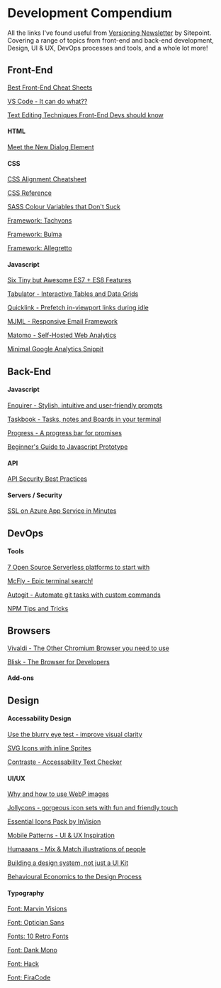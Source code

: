 # Development Compendium
All the links I've found useful from [Versioning Newsletter][39] by Sitepoint. Covering a range of topics from front-end and back-end development, Design, UI & UX, DevOps processes and tools, and a whole lot more!

## Front-End

[Best Front-End Cheat Sheets][28]

[VS Code - It can do what??][29]

[Text Editing Techniques Front-End Devs should know][37]

#### HTML

[Meet the New Dialog Element][1]

#### CSS

[CSS Alignment Cheatsheet][2]

[CSS Reference][3]

[SASS Colour Variables that Don't Suck][22]

[Framework: Tachyons][31]

[Framework: Bulma][32]

[Framework: Allegretto][33]

#### Javascript

[Six Tiny but Awesome ES7 + ES8 Features][4]

[Tabulator - Interactive Tables and Data Grids][13]

[Quicklink - Prefetch in-viewport links during idle][23]

[MJML - Responsive Email Framework][27]

[Matomo - Self-Hosted Web Analytics][42]

[Minimal Google Analytics Snippit][43]

## Back-End

#### Javascript

[Enquirer - Stylish, intuitive and user-friendly prompts][5]

[Taskbook - Tasks, notes and Boards in your terminal][6]

[Progress - A progress bar for promises][9]

[Beginner's Guide to Javascript Prototype][11]

#### API

[API Security Best Practices][7]

#### Servers / Security

[SSL on Azure App Service in Minutes][34]

## DevOps

#### Tools

[7 Open Source Serverless platforms to start with][12]

[McFly - Epic terminal search!][19]

[Autogit - Automate git tasks with custom commands][41]

[NPM Tips and Tricks][44]

## Browsers

[Vivaldi - The Other Chromium Browser you need to use][17]

[Blisk - The Browser for Developers][18]

#### Add-ons

## Design

#### Accessability Design

[Use the blurry eye test - improve visual clarity][8]

[SVG Icons with inline Sprites][26]

[Contraste - Accessability Text Checker][38]

#### UI/UX

[Why and how to use WebP images][10]

[Jollycons - gorgeous icon sets with fun and friendly touch][14]

[Essential Icons Pack by InVision][45]

[Mobile Patterns - UI & UX Inspiration][16]

[Humaaans - Mix & Match illustrations of people][21]

[Building a design system, not just a UI Kit][24]

[Behavioural Economics to the Design Process][40]

#### Typography

[Font: Marvin Visions][15]

[Font: Optician Sans][20]

[Fonts: 10 Retro Fonts][25]

[Font: Dank Mono][30]

[Font: Hack][35]

[Font: FiraCode][36]

[1]: https://keithjgrant.com/posts/2018/01/meet-the-new-dialog-element/ "Meet the New Dialog Element"
[2]: http://patrickbrosset.com/lab/2018-01-10-css-alignment-cheatsheet/ "CSS Alignment Cheatsheet"
[3]: https://cssreference.io/ "CSS Reference"
[4]: https://davidwalsh.name/es7-es8-features "Six Tiny but Awesome ES7 + ES8 Features"
[5]: https://github.com/enquirer/enquirer "Stylish user-friendly prompts"
[6]: https://github.com/klaussinani/taskbook "taskbook - tasks and notes in command line"
[7]: https://github.com/GitGuardian/APISecurityBestPractices/blob/master/Leak%20Mitigation%20Checklist.md "Api security best practice"
[8]: https://github.com/GitGuardian/APISecurityBestPractices/blob/master/Leak%20Mitigation%20Checklist.md "Use the blurry eye test in design"
[9]: https://www.npmjs.com/package/progress-estimator "Progress - estimator for promises"
[10]: https://bitsofco.de/why-and-how-to-use-webp-images-today/ "Why and how to use WebP images"
[11]: https://tylermcginnis.com/beginners-guide-to-javascript-prototype/ "Beginner's Guide to JS Prototype"
[12]: https://tylermcginnis.com/beginners-guide-to-javascript-prototype/ "7 open source serverless platforms"
[13]: https://github.com/olifolkerd/tabulator "tabulator interactive tables and data grids"
[14]: https://www.jollycons.com/ "Jollycons - gorgeous icons"
[15]: https://www.readvisions.com/marvin "Font: Marvin Visions"
[16]: https://www.mobile-patterns.com/ "Mobile Patterns"
[17]: https://vivaldi.com/ "Vivaldi Browser"
[18]: https://blisk.io/ "Blisk Browser"
[19]: https://github.com/cantino/mcfly "Mcfly"
[20]: https://optician-sans.com/ "Optician sans"
[21]: https://www.humaaans.com/ "Humaaans"
[22]: https://davidwalsh.name/sass-color-variables-dont-suck "SASS Colour variabiles"
[23]: https://github.com/GoogleChromeLabs/quicklink "Quicklink"
[24]: https://uxdesign.cc/a-design-system-not-just-a-ui-kit-e3c8aaed0c98 "Building a Design System"
[25]: https://speckyboy.com/free-retro-fonts/ "10 Free Retro Fonts"
[26]: https://www.24a11y.com/2018/accessible-svg-icons-with-inline-sprites/ "SVG Icons with inline sprites"
[27]: https://mjml.io/ "mjml - responsive email framework"
[28]: https://medium.freecodecamp.org/modern-frontend-hacking-cheatsheets-df9c2566c72a "Front-end Cheatsheets"
[29]: https://vscodecandothat.com/ "Visual Studio Code can do what??"
[30]: https://dank.sh/ "Fonts: Dank Mono"
[31]: http://tachyons.io/ "Tachyons CSS Framework"
[32]: https://bulma.io/ "Bulma CSS Framework"
[33]: https://allegretto.herokuapp.com "Allegretto CSS Framework"
[34]: https://www.hanselman.com/blog/SecuringAnAzureAppServiceWebsiteUnderSSLInMinutesWithLetsEncrypt.aspx "SSL on Azure App service in minutes"
[35]: https://sourcefoundry.org/hack/ "Font: Hack"
[36]: https://github.com/tonsky/FiraCode "Font: FiraCode"
[37]: https://benfrain.com/text-editing-techniques-every-front-end-developer-should-know/ "Text Editing Techniques Front-End Devs should know"
[38]: https://contrasteapp.com/ "Contrast App"
[39]: https://versioning.substack.com "Versioning Newsletter"
[40]: https://medium.com/common-good/how-to-apply-behavioural-economics-to-the-design-process-8eb9458bec62 "behavioural economics to the design process"
[41]: http://fabiospampinato.com/autogit/ "Autogit"
[42]: https://matomo.org/ "Matomo - The Other Web Analytics"
[43]: https://minimalanalytics.com/ "Minimal Analytics - Google Analytics Snippet"
[44]: http://www.tomsquest.com/blog/2018/10/better-npm-ing/ "npm tips and tricks"
[45]: https://www.invisionapp.com/inside-design/design-resources/essentials-icon-pack/ "Essentials Icon Pack - InVision"